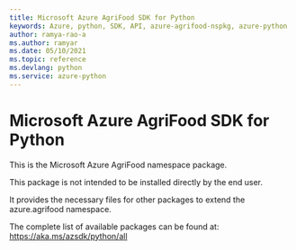 ```yaml
---
title: Microsoft Azure AgriFood SDK for Python
keywords: Azure, python, SDK, API, azure-agrifood-nspkg, azure-python
author: ramya-rao-a
ms.author: ramyar
ms.date: 05/10/2021
ms.topic: reference
ms.devlang: python
ms.service: azure-python
---
```


# Microsoft Azure AgriFood SDK for Python

This is the Microsoft Azure AgriFood namespace package.

This package is not intended to be installed directly by the end user.

It provides the necessary files for other packages to extend the
azure.agrifood namespace.

The complete list of available packages can be found at:
https://aka.ms/azsdk/python/all

